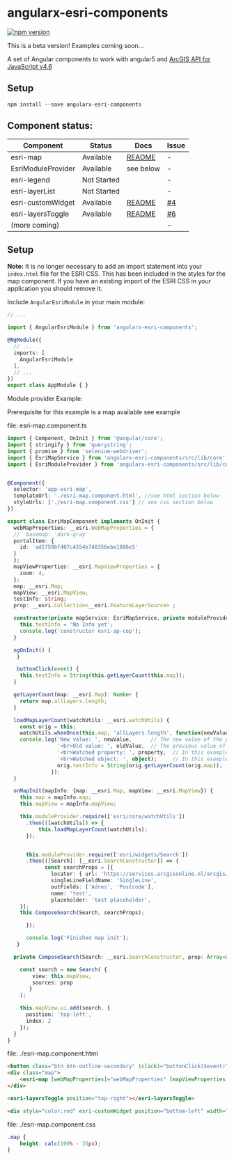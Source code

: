 # angularx-esri-components
[![npm version](https://badge.fury.io/js/angularx-esri-components.svg)](https://badge.fury.io/js/angularx-esri-components)

This is a beta version!
Examples coming soon...

A set of Angular components to work with  angular5 and [ArcGIS API for JavaScript v4.6](https://developers.arcgis.com/javascript/)

## Setup

```
npm install --save angularx-esri-components
```

## Component status:

| Component          | Status                              | Docs         | Issue          |
|--------------------|-------------------------------------|--------------|----------------|
| esri-map           |                           Available | [README][1]  |              - |
| EsriModuleProvider |                           Available | see below    |              - |
| esri-legend        |                         Not Started |              |              - |
| esri-layerList     |                         Not Started |              |              - |
| esri-customWidget  |                           Available | [README][2]  |      [#4][004] |
| esri-layersToggle  |                           Available | [README][3]  |      [#6][006] |
| (more coming)      |                                     |              |              - |

 [1]: https://github.com/JordeyWijnbergen/angularx-esri-components/blob/master/src/lib/esri-map/README.md
 [2]: https://github.com/JordeyWijnbergen/angularx-esri-components/blob/master/src/lib/widgets/custom-widget/README.md
 [3]: https://github.com/JordeyWijnbergen/angularx-esri-components/blob/master/src/lib/widgets/layers-toggle/README.md

 [004]: https://github.com/JordeyWijnbergen/angularx-esri-components/issues/4
 [006]: https://github.com/JordeyWijnbergen/angularx-esri-components/issues/6
 
## Setup

**Note:** It is no longer necessary to add an import statement into your `index.html` file for the ESRI CSS.  This has been included in the styles for the map component.  If you have an existing import of the ESRI CSS in your application you should remove it.

Include `AngularEsriModule` in your main module:

```ts
// ...

import { AngularEsriModule } from 'angularx-esri-components';

@NgModule({
  // ...
  imports: [
    AngularEsriModule
  ],
  // ...
})
export class AppModule { }

```


Module provider Example:

Prerequisite for this example is a map available see example 

file: esri-map.component.ts

```ts
import { Component, OnInit } from '@angular/core';
import { stringify } from 'querystring';
import { promise } from 'selenium-webdriver';
import { EsriMapService } from 'angularx-esri-components/src/lib/core';
import { EsriModuleProvider } from 'angularx-esri-components/src/lib/core';


@Component({
  selector: 'app-esri-map',
  templateUrl: './esri-map.component.html', //see html section below
  styleUrls: ['./esri-map.component.css'] // see css section below
})

export class EsriMapComponent implements OnInit {
  webMapProperties: __esri.WebMapProperties = {
  //  basemap: 'dark-gray'
  portalItem: {
    id: 'ad5759bf407c4554b748356ebe1886e5'
  }
  };
  mapViewProperties: __esri.MapViewProperties = {
    zoom: 4,
  };
  map: __esri.Map;
  mapView: __esri.MapView;
  testInfo: string;
  prop: __esri.Collection<__esri.FeatureLayerSource> ;

  constructor(private mapService: EsriMapService, private moduleProvider: EsriModuleProvider) {
    this.testInfo = 'No Info yet';
    console.log('constructor esri-ap-cop');
  }

  ngOnInit() {
   }

   buttonClick(event) {
    this.testInfo = String(this.getLayerCount(this.map));
  }

  getLayerCount(map: __esri.Map): Number {
    return map.allLayers.length;
  }

  loadMapLayerCount(watchUtils: __esri.watchUtils) {
    const orig = this;
    watchUtils.whenOnce(this.map, 'allLayers.length', function(newValue, oldValue, property, object) {
    console.log('New value: ', newValue,      // The new value of the property
                '<br>Old value: ', oldValue,  // The previous value of the changed property
                '<br>Watched property: ', property,  // In this example this value will always be "basemap.title"
                '<br>Watched object: ', object);     // In this example this value will always be the map object
                orig.testInfo = String(orig.getLayerCount(orig.map));
              });
  }

  onMapInit(mapInfo: {map: __esri.Map, mapView: __esri.MapView}) {
    this.map = mapInfo.map;
    this.mapView = mapInfo.mapView;

    this.moduleProvider.require(['esri/core/watchUtils'])
      .then(([watchUtils]) => {
          this.loadMapLayerCount(watchUtils);
      });


      this.moduleProvider.require(['esri/widgets/Search'])
      .then(([Search]: [__esri.SearchConstructor]) => {
            const searchProps = [{
              locator: { url: 'https://services.arcgisonline.nl/arcgis/rest/services/Geocoder_BAG_RD/GeocodeServer' },
              singleLineFieldName: 'SingleLine',
              outFields: ['Adres', 'Postcode'],
              name: 'test',
              placeholder: 'test placeholder',
    }];
    this.ComposeSearch(Search, searchProps);

      });

      console.log('Finished map init');
   }

  private ComposeSearch(Search: __esri.SearchConstructor, prop: Array<any>) {

    const search = new Search( {
        view: this.mapView,
        sources: prop
       }
    );

    this.mapView.ui.add(search, {
      position: 'top-left',
      index: 2
    });
  }
}

```

file: ./esri-map.component.html
```html
<button class="btn btn-outline-secondary" (click)="buttonClick($event)">Test</button>
<div class="map">
    <esri-map [webMapProperties]="webMapProperties" [mapViewProperties]="mapViewProperties" (mapInit)="onMapInit($event)"></esri-map>
</div>

<esri-layersToggle position="top-right"></esri-layersToggle>

<div style="color:red" esri-customWidget position="bottom-left" width="100">test info: {{testInfo}}</div>
```
file: ./esri-map.component.css
```css
.map {
    height: calc(100% - 35px);
}
```